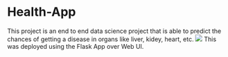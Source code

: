 # Health-App
This project is an end to end data science project that is able to predict the chances of getting a disease in organs like liver, kidey, heart, etc.
![](screenupdated.gif)
This was deployed using the Flask App over Web UI. 
